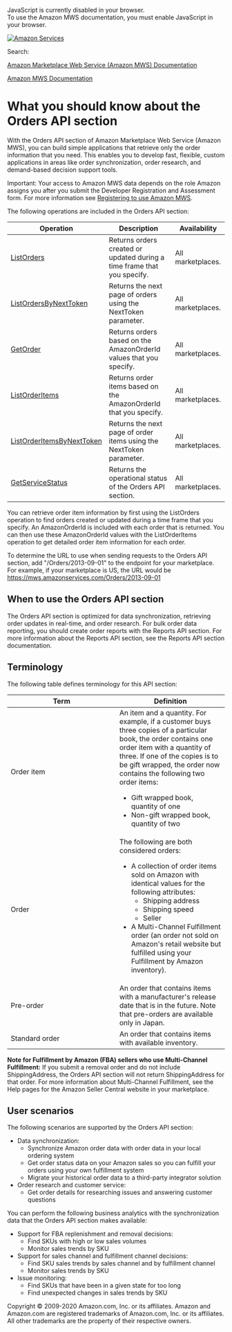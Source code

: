 <div id="MWSDX_noscript">

JavaScript is currently disabled in your browser.  
To use the Amazon MWS documentation, you must enable JavaScript in your
browser.

</div>

<div id="MWSDX_divtop">

[![Amazon
Services](https://images-na.ssl-images-amazon.com/images/G/08/mwsportal/fr_FR/amazonservices.gif "Amazon Services")](http://services.amazon.fr)

<div id="MWSDX_search">

<span id="MWSDX_searchlbl">Search:</span>

</div>

  
<span id="MWSDX_titlebar">[Amazon Marketplace Web Service (Amazon MWS)
Documentation](https://developer.amazonservices.fr/gp/mws/docs.html)</span>

</div>

<div id="MWSDX_divbottom">

<div id="MWSDX_divleft">

<div id="MWSDX_toc">

</div>

</div>

<div id="MWSDX_divright">

<div id="MWSDX_content">

<span id="MWSDX_breadcrumbs">[Amazon MWS
Documentation](https://developer.amazonservices.fr/gp/mws/docs.html)</span>

# What you should know about the Orders API section

<div class="body conbody">

With the <span class="ph">Orders API section</span> of <span
class="ph">Amazon Marketplace Web Service (Amazon MWS)</span>, you can
build simple applications that retrieve only the order information that
you need. This enables you to develop fast, flexible, custom
applications in areas like order synchronization, order research, and
demand-based decision support tools.

<div class="note important">

<span class="importanttitle">Important:</span> Your access to <span
class="ph">Amazon MWS</span> data depends on the role Amazon assigns you
after you submit the <span class="ph">Developer Registration and
Assessment form</span>. For more information see
<a href="../dev_guide/DG_Registering.md#DG_Registering" class="xref">Registering to use Amazon MWS</a>.

</div>

The following operations are included in the <span class="ph">Orders API
section</span>:

<div class="tablenoborder">

| Operation                                                                                                                                                                      | Description                                                                                                                       | Availability                              |
|--------------------------------------------------------------------------------------------------------------------------------------------------------------------------------|-----------------------------------------------------------------------------------------------------------------------------------|-------------------------------------------|
| <a href="../orders-2013-09-01/Orders_ListOrders.md" class="xref">ListOrders</a>                                                                                              | <span class="ph">Returns orders created or updated during a time frame that you specify.</span>                                   | <span class="ph">All marketplaces.</span> |
| <a href="Orders_ListOrdersByNextToken.md" class="xref" title="Returns the next page of orders using the NextToken parameter.">ListOrdersByNextToken</a>                      | <span class="ph">Returns the next page of orders using the <span class="keyword parmname">NextToken</span> parameter.</span>      | <span class="ph">All marketplaces.</span> |
| <a href="Orders_GetOrder.md" class="xref" title="Returns orders based on the AmazonOrderId values that you specify.">GetOrder</a>                                            | <span class="ph">Returns orders based on the <span class="keyword parmname">AmazonOrderId</span> values that you specify.</span>  | <span class="ph">All marketplaces.</span> |
| <a href="../orders-2013-09-01/Orders_ListOrderItems.md" class="xref">ListOrderItems</a>                                                                                      | <span class="ph">Returns order items based on the <span class="keyword parmname">AmazonOrderId</span> that you specify.</span>    | <span class="ph">All marketplaces.</span> |
| <a href="Orders_ListOrderItemsByNextToken.md" class="xref" title="Returns the next page of order items using the NextToken parameter.">ListOrderItemsByNextToken</a>         | <span class="ph">Returns the next page of order items using the <span class="keyword parmname">NextToken</span> parameter.</span> | <span class="ph">All marketplaces.</span> |
| <a href="../fba_outbound/MWS_GetServiceStatus.md" class="xref" title="Returns the operational status of the Fulfillment Outbound Shipment API section.">GetServiceStatus</a> | <span class="ph">Returns the operational status of the <span class="ph">Orders API section</span>.</span>                         | <span class="ph">All marketplaces.</span> |

</div>

You can retrieve order item information by first using the <span
class="keyword apiname">ListOrders</span> operation to find orders
created or updated during a time frame that you specify. An <span
class="keyword parmname">AmazonOrderId</span> is included with each
order that is returned. You can then use these <span
class="keyword parmname">AmazonOrderId</span> values with the <span
class="keyword apiname">ListOrderItems</span> operation to get detailed
order item information for each order.

To determine the URL to use when sending requests to the <span
class="ph">Orders API section</span>, add "/Orders/2013-09-01" to the
endpoint for your marketplace. For example, if your marketplace is US,
the URL would be https://mws.amazonservices.com/Orders/2013-09-01

<div class="section">

## When to use the <span class="ph">Orders API section</span>

The <span class="ph">Orders API section</span> is optimized for data
synchronization, retrieving order updates in real-time, and order
research. For bulk order data reporting, you should create order reports
with the <span class="ph">Reports API</span> section. For more
information about the <span class="ph">Reports API</span> section, see
the <span class="ph">Reports API</span> section documentation.

</div>

<div class="section">

## Terminology

The following table defines terminology for this API section:

<div class="tablenoborder">

<table id="Orders_Overview__TerminologyTable" class="table" data-cellpadding="4" data-cellspacing="0" data-summary="" data-frame="border" data-border="1" data-rules="all">
<colgroup>
<col style="width: 50%" />
<col style="width: 50%" />
</colgroup>
<thead class="thead" data-align="left">
<tr class="header row">
<th id="d225003e323" class="entry" data-valign="top" width="22.47191011235955%">Term</th>
<th id="d225003e326" class="entry" data-valign="top" width="77.52808988764045%">Definition</th>
</tr>
</thead>
<tbody class="tbody">
<tr class="odd row">
<td class="entry" data-valign="top" width="22.47191011235955%" headers="d225003e323 "><span class="keyword parmname">Order item</span></td>
<td class="entry" data-valign="top" width="77.52808988764045%" headers="d225003e326 ">An item and a quantity. For example, if a customer buys three copies of a particular book, the order contains one order item with a quantity of three. If one of the copies is to be gift wrapped, the order now contains the following two order items:
<ul>
<li>Gift wrapped book, quantity of one</li>
<li>Non-gift wrapped book, quantity of two</li>
</ul></td>
</tr>
<tr class="even row">
<td class="entry" data-valign="top" width="22.47191011235955%" headers="d225003e323 "><span class="keyword parmname">Order</span></td>
<td class="entry" data-valign="top" width="77.52808988764045%" headers="d225003e326 ">The following are both considered orders:
<ul>
<li>A collection of order items sold on Amazon with identical values for the following attributes:
<ul>
<li>Shipping address</li>
<li>Shipping speed</li>
<li>Seller</li>
</ul></li>
<li>A Multi-Channel Fulfillment order (an order not sold on Amazon's retail website but fulfilled using your Fulfillment by Amazon inventory).</li>
</ul></td>
</tr>
<tr class="odd row">
<td class="entry" data-valign="top" width="22.47191011235955%" headers="d225003e323 "><span class="keyword parmname">Pre-order</span></td>
<td class="entry" data-valign="top" width="77.52808988764045%" headers="d225003e326 ">An order that contains items with a manufacturer's release date that is in the future. Note that pre-orders are available only in Japan.</td>
</tr>
<tr class="even row">
<td class="entry" data-valign="top" width="22.47191011235955%" headers="d225003e323 "><span class="keyword parmname">Standard order</span></td>
<td class="entry" data-valign="top" width="77.52808988764045%" headers="d225003e326 ">An order that contains items with available inventory.</td>
</tr>
</tbody>
</table>

</div>

**Note for Fulfillment by Amazon (FBA) sellers who use Multi-Channel
Fulfillment:** If you submit a removal order and do not include <span
class="keyword parmname">ShippingAddress</span>, the Orders API section
will not return <span class="keyword parmname">ShippingAddress</span>
for that order. For more information about Multi-Channel Fulfillment,
see the Help pages for the Amazon Seller Central website in your
marketplace.

</div>

<div class="section">

## User scenarios

<div class="p">

The following scenarios are supported by the <span class="ph">Orders API
section</span>:

-   Data synchronization:
    -   Synchronize Amazon order data with order data in your local
        ordering system
    -   Get order status data on your Amazon sales so you can fulfill
        your orders using your own fulfillment system
    -   Migrate your historical order data to a third-party integrator
        solution
-   Order research and customer service:
    -   Get order details for researching issues and answering customer
        questions

</div>

<div class="p">

You can perform the following business analytics with the
synchronization data that the <span class="ph">Orders API section</span>
makes available:

-   Support for <span class="ph">FBA</span> replenishment and removal
    decisions:
    -   Find SKUs with high or low sales volumes
    -   Monitor sales trends by SKU
-   Support for sales channel and fulfillment channel decisions:
    -   Find SKU sales trends by sales channel and by fulfillment
        channel
    -   Monitor sales trends by SKU
-   Issue monitoring:
    -   Find SKUs that have been in a given state for too long
    -   Find unexpected changes in sales trends by SKU

</div>

</div>

</div>

<div id="MWSDX_footer">

Copyright © 2009-2020 Amazon.com, Inc. or its affiliates. Amazon and
Amazon.com are registered trademarks of Amazon.com, Inc. or its
affiliates. All other trademarks are the property of their respective
owners.

</div>

</div>

</div>

<div style="clear: both;">

</div>

</div>
